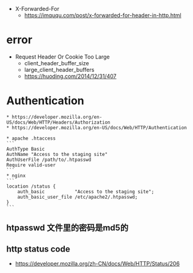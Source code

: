 * X-Forwarded-For
    * https://imququ.com/post/x-forwarded-for-header-in-http.html
    
# error
* Request Header Or Cookie Too Large
    * client_header_buffer_size
    * large_client_header_buffers
    * https://huoding.com/2014/12/31/407
    
# Authentication
    * https://developer.mozilla.org/en-US/docs/Web/HTTP/Headers/Authorization
    * https://developer.mozilla.org/en-US/docs/Web/HTTP/Authentication
    
    * apache .htaccess
    ```
    AuthType Basic
    AuthName "Access to the staging site"
    AuthUserFile /path/to/.htpasswd
    Require valid-user
    ```
    * nginx
    ```
    location /status {                                       
        auth_basic           "Access to the staging site";
        auth_basic_user_file /etc/apache2/.htpasswd;
    }
    ```
## htpasswd 文件里的密码是md5的
    
## http status code
- https://developer.mozilla.org/zh-CN/docs/Web/HTTP/Status/206    